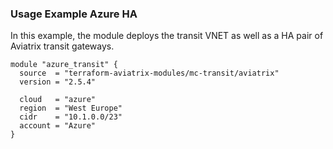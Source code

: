 ### Usage Example Azure HA

In this example, the module deploys the transit VNET as well as a HA pair of Aviatrix transit gateways.

```hcl
module "azure_transit" {
  source  = "terraform-aviatrix-modules/mc-transit/aviatrix"
  version = "2.5.4"

  cloud   = "azure"
  region  = "West Europe"
  cidr    = "10.1.0.0/23"
  account = "Azure"
}
```